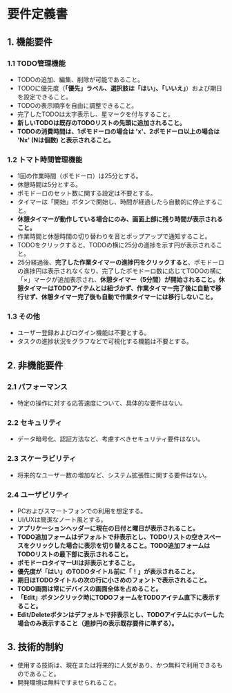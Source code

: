 # 要件定義書

## 1. 機能要件

### 1.1 TODO管理機能
- TODOの追加、編集、削除が可能であること。
- TODOに優先度（**「優先」ラベル、選択肢は「はい」、「いいえ」**）および期日を設定できること。
- TODOの表示順序を自由に調整できること。
- 完了したTODOは太字表示し、星マークを付与すること。
- **新しいTODOは既存のTODOリストの先頭に追加されること。**
- **TODOの消費時間は、1ポモドーロの場合は 'x'、2ポモドーロ以上の場合は 'Nx' (Nは個数) と表示されること。**

### 1.2 トマト時間管理機能
- 1回の作業時間（ポモドーロ）は25分とする。
- 休憩時間は5分とする。
- ポモドーロのセット数に関する設定は不要とする。
- タイマーは「開始」ボタンで開始し、時間が経過したら自動的に停止すること。
- **休憩タイマーが動作している場合にのみ、画面上部に残り時間が表示されること。**
- 作業時間と休憩時間の切り替わりを音とポップアップで通知すること。
- TODOをクリックすると、TODOの横に25分の進捗を示す円が表示されること。
- 25分経過後、**完了した作業タイマーの進捗円をクリックすると**、ポモドーロの進捗円は表示されなくなり、完了したポモドーロ数に応じてTODOの横に「×」マークが追加表示され、**休憩タイマー（5分間）が開始されること。休憩タイマーはTODOアイテムとは紐づかず、作業タイマー完了後に自動で移行せず、休憩タイマー完了後も自動で作業タイマーには移行しないこと。**

### 1.3 その他
- ユーザー登録およびログイン機能は不要とする。
- タスクの進捗状況をグラフなどで可視化する機能は不要とする。

## 2. 非機能要件

### 2.1 パフォーマンス
- 特定の操作に対する応答速度について、具体的な要件はない。

### 2.2 セキュリティ
- データ暗号化、認証方法など、考慮すべきセキュリティ要件はない。

### 2.3 スケーラビリティ
- 将来的なユーザー数の増加など、システム拡張性に関する要件はない。

### 2.4 ユーザビリティ
- PCおよびスマートフォンでの利用を想定する。
- UI/UXは簡潔なノート風とする。
- **アプリケーションヘッダーに現在の日付と曜日が表示されること。**
- **TODO追加フォームはデフォルトで非表示とし、TODOリストの空きスペースをクリックした場合に表示を切り替えること。TODO追加フォームはTODOリストの最下部に表示されること。**
- **ポモドーロタイマーUIは非表示とすること。**
- **優先度が「はい」のTODOタイトル前に「！」が表示されること。**
- **期日はTODOタイトルの次の行に小さめのフォントで表示されること。**
- **TODO画面は常にデバイスの画面全体を占めること。**
- **「Edit」ボタンクリック時にTODOフォームをTODOアイテム直下に表示すること。**
- **Edit/Deleteボタンはデフォルトで非表示とし、TODOアイテムにホバーした場合のみ表示すること（進捗円の表示既存要件に準ずる）。**

## 3. 技術的制約

- 使用する技術は、現在または将来的に人気があり、かつ無料で利用できるものであること。
- 開発環境は無料ですませられること。 